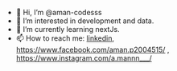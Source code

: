 - 👋 Hi, I’m @aman-codesss
- 👀 I’m interested in development and data.
- 🌱 I’m currently learning nextJs.
- 📫 How to reach me: [linkedin](https://www.linkedin.com/in/aman-partel-a57061265/),  https://www.facebook.com/aman.p2004515/ , https://www.instagram.com/a.mannn___/

<!---
aman-codesss/aman-codesss is a ✨ special ✨ repository because its `README.md` (this file) appears on your GitHub profile.
You can click the Preview link to take a look at your changes.
--->

